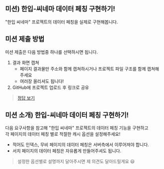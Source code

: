 ## 미션) 한입-씨네마 데이터 페칭 구현하기!

"한입 씨네마" 프로젝트의 데이터 페칭을 실제로 구현해봅니다.

## 미션 제출 방법

미션 제출은 다음 방법중 하나를 선택하시면 됩니다.

1. 결과 화면 캡쳐
   - 페이지 결과물만 주소와 함께 캡쳐하시거나 프로젝트 파일 구조를 함께 캡쳐해주세요
   - 여러장 올리셔도 됩니다!
2. GitHub에 프로젝트 업로드 후 링크로 공유

> [정답 보기](https://github.com/winterlood/onebite-next-challenge/blob/main/missions/day12/mission/answer)

## 미션 소개) 한입-씨네마 데이터 페칭 구현하기!

다음 요구사항을 참고해 "한입 씨네마" 프로젝트의 데이터 페칭 기능을 구현하고  
각 페이지의 데이터 페칭 별로 적절한 캐시 옵션을 설정해주세요!

- 적어도 인덱스, 무비 페이지의 데이터 페칭은 서버측에서 이루어져야 합니다.
- 서치 페이지의 데이터 페칭은 자유롭게 만들어주셔도 됩니다.

> 설정한 옵션별로 설명까지 달아주시면 제 의견도 달아드릴게요 😃
